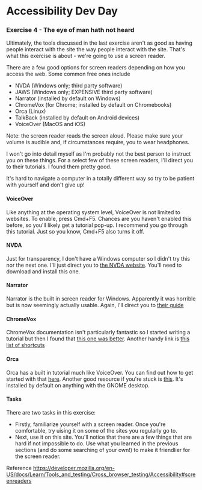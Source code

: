# Accessibility Dev Day

### Exercise 4 - The eye of man hath not heard

Ultimately, the tools discussed in the last exercise aren't as good as having people interact with the site the 
way people interact with the site. That's what this exercise is about - we're going to use a screen reader.

There are a few good options for screen readers depending on how you access the web. Some common free ones include
* NVDA (Windows only; third party software)
* JAWS (Windows only; EXPENSIVE third party software)
* Narrator (installed by default on Windows)
* ChromeVox (for Chrome; installed by default on Chromebooks)
* Orca (Linux)
* TalkBack (installed by default on Android devices)
* VoiceOver (MacOS and iOS)

Note: the screen reader reads the screen aloud. Please make sure your volume is audible and, if circumstances
require, you to wear headphones. 

I won't go into detail myself as I'm probably not the best person to instruct you on these things. For a select
few of these screen readers, I'll direct you to their tutorials. I found them pretty good. 

It's hard to navigate a computer in a totally different way so try to be patient with yourself and don't give up!

#### VoiceOver

Like anything at the operating system level, VoiceOver is not limited to websites. To enable, press Cmd+F5. Chances 
are you haven't enabled this before, so you'll likely get a tutorial pop-up. I recommend you go through this tutorial. 
Just so you know, Cmd+F5 also turns it off.

#### NVDA

Just for transparency, I don't have a Windows computer so I didn't try this nor the next one. I'll just direct you 
to [the NVDA website](https://www.nvaccess.org/). You'll need to download and install this one. 

#### Narrator

Narrator is the built in screen reader for Windows. Apparently it was horrible but is now seemingly actually usable. 
Again, I'll direct you to [their guide](https://support.microsoft.com/en-us/windows/complete-guide-to-narrator-e4397a0d-ef4f-b386-d8ae-c172f109bdb1)

#### ChromeVox

ChromeVox documentation isn't particularly fantastic so I started writing a tutorial but then I found that 
[this one was better](https://youtu.be/fpbIsN31hLM). Another handy link is [this list of shortcuts](https://docs.google.com/document/d/13OY6SbnnD3TeMXf_luSA1vQVHQA150Azizbh140XIMQ/pub)

#### Orca

Orca has a built in tutorial much like VoiceOver. You can find out how to get started with that [here](https://www.a11yproject.com/posts/2021-09-03-getting-started-with-orca/). 
Another good resource if you're stuck is [this](https://help.ubuntu.com/community/Accessibility). It's installed by 
default on anything with the GNOME desktop. 

#### Tasks 

There are two tasks in this exercise:
* Firstly, familiarize yourself with a screen reader. Once you're comfortable, try uising it on some of the sites you
regularly go to. 
* Next, use it on this site. You'll notice that there are a few things that are hard if not impossible to do. Use what 
you learned in the previous sections (and do some searching of your own!) to make it friendlier for the screen reader.


Reference https://developer.mozilla.org/en-US/docs/Learn/Tools_and_testing/Cross_browser_testing/Accessibility#screenreaders
